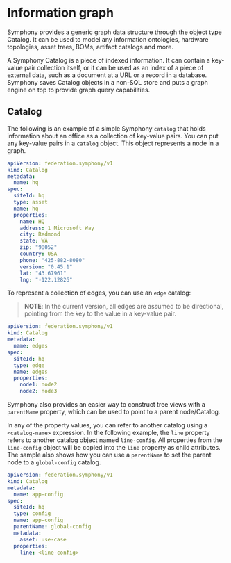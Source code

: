 # Information graph

Symphony provides a generic graph data structure through the object type Catalog. It can be used to model any information ontologies, hardware topologies, asset trees, BOMs, artifact catalogs and more.

A Symphony Catalog is a piece of indexed information. It can contain a key-value pair collection itself, or it can be used as an index of a piece of external data, such as a document at a URL or a record in a database. Symphony saves Catalog objects in a non-SQL store and puts a graph engine on top to provide graph query capabilities.

## Catalog

The following is an example of a simple Symphony `catalog` that holds information about an office as a collection of key-value pairs. You can put any key-value pairs in a `catalog` object. This object represents a node in a graph.

```yaml
apiVersion: federation.symphony/v1
kind: Catalog
metadata:
  name: hq
spec:  
  siteId: hq
  type: asset
  name: hq
  properties:
    name: HQ
    address: 1 Microsoft Way
    city: Redmond
    state: WA
    zip: "98052"
    country: USA
    phone: "425-882-8080"
    version: "0.45.1"
    lat: "43.67961"
    lng: "-122.12826"
```

To represent a collection of edges, you can use an `edge` catalog:

> **NOTE**: In the current version, all edges are assumed to be directional, pointing from the key to the value in a key-value pair.

```yaml
apiVersion: federation.symphony/v1
kind: Catalog
metadata:
  name: edges
spec:  
  siteId: hq
  type: edge
  name: edges
  properties:
    node1: node2
    node2: node3
```

Symphony also provides an easier way to construct tree views with a `parentName` property, which can be used to point to a parent node/Catalog.

In any of the property values, you can refer to another catalog using a `<catalog-name>` expression. In the following example, the `line` property refers to another catalog object named `line-config`. All properties from the `line-config` object will be copied into the `line` property as child attributes. The sample also shows how you can use a `parentName` to set the parent node to a `global-config` catalog.

```yaml
apiVersion: federation.symphony/v1
kind: Catalog
metadata:
  name: app-config
spec:  
  siteId: hq
  type: config
  name: app-config
  parentName: global-config
  metadata:
    asset: use-case
  properties:
    line: <line-config>    
```
